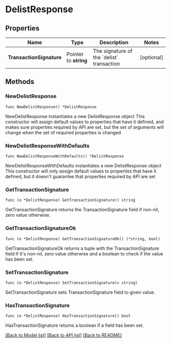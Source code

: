# DelistResponse

## Properties

Name | Type | Description | Notes
------------ | ------------- | ------------- | -------------
**TransactionSignature** | Pointer to **string** | The signature of the &#x60;delist&#x60; transaction  | [optional] 

## Methods

### NewDelistResponse

`func NewDelistResponse() *DelistResponse`

NewDelistResponse instantiates a new DelistResponse object
This constructor will assign default values to properties that have it defined,
and makes sure properties required by API are set, but the set of arguments
will change when the set of required properties is changed

### NewDelistResponseWithDefaults

`func NewDelistResponseWithDefaults() *DelistResponse`

NewDelistResponseWithDefaults instantiates a new DelistResponse object
This constructor will only assign default values to properties that have it defined,
but it doesn't guarantee that properties required by API are set

### GetTransactionSignature

`func (o *DelistResponse) GetTransactionSignature() string`

GetTransactionSignature returns the TransactionSignature field if non-nil, zero value otherwise.

### GetTransactionSignatureOk

`func (o *DelistResponse) GetTransactionSignatureOk() (*string, bool)`

GetTransactionSignatureOk returns a tuple with the TransactionSignature field if it's non-nil, zero value otherwise
and a boolean to check if the value has been set.

### SetTransactionSignature

`func (o *DelistResponse) SetTransactionSignature(v string)`

SetTransactionSignature sets TransactionSignature field to given value.

### HasTransactionSignature

`func (o *DelistResponse) HasTransactionSignature() bool`

HasTransactionSignature returns a boolean if a field has been set.


[[Back to Model list]](../README.md#documentation-for-models) [[Back to API list]](../README.md#documentation-for-api-endpoints) [[Back to README]](../README.md)


